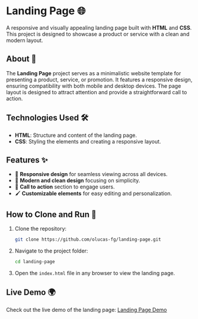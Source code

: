 # Landing Page 🌐

A responsive and visually appealing landing page built with **HTML** and **CSS**. This project is designed to showcase a product or service with a clean and modern layout.

## About 📖

The **Landing Page** project serves as a minimalistic website template for presenting a product, service, or promotion. It features a responsive design, ensuring compatibility with both mobile and desktop devices. The page layout is designed to attract attention and provide a straightforward call to action.

## Technologies Used 🛠️

- **HTML**: Structure and content of the landing page.
- **CSS**: Styling the elements and creating a responsive layout.

## Features ✨

- 📱 **Responsive design** for seamless viewing across all devices.
- 🎨 **Modern and clean design** focusing on simplicity.
- 📍 **Call to action** section to engage users.
- 🖌️ **Customizable elements** for easy editing and personalization.

## How to Clone and Run 🚀

1. Clone the repository:
   ```bash
   git clone https://github.com/olucas-fg/landing-page.git
   ```
2. Navigate to the project folder:
   ```bash
   cd landing-page
   ```
3. Open the `index.html` file in any browser to view the landing page.

## Live Demo 🌍

Check out the live demo of the landing page: [Landing Page Demo](https://olucas-fg.github.io/landing-page/)
